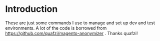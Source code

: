 Introduction
============

These are just some commands I use to manage and set up dev and test environments.
A lot of the code is borrowed from https://github.com/quafzi/magento-anonymizer .
Thanks quafzi!

